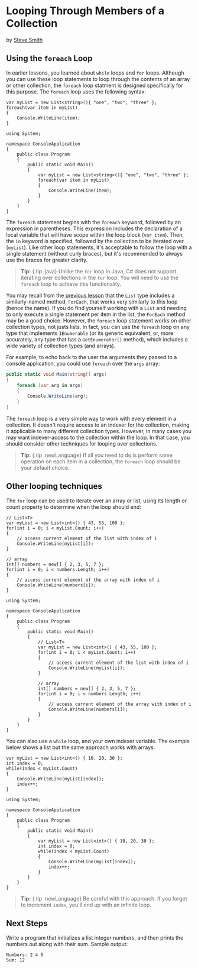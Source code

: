 # Looping Through Members of a Collection
by [Steve Smith](http://deviq.com/me/steve-smith)

## Using the ``foreach`` Loop

In earlier lessons, you learned about ``while`` loops and ``for`` loops. Although you can use these loop statements to loop through the contents of an array or other collection, the ``foreach`` loop statment is designed specifically for this purpose. The ``foreach`` loop uses the following syntax:

```{.snippet}
var myList = new List<string>(){ "one", "two", "three" };
foreach(var item in myList)
{
    Console.WriteLine(item);
}
```
```{.REPL}
using System;

namespace ConsoleApplication
{
    public class Program
    {
        public static void Main()
        {
            var myList = new List<string>(){ "one", "two", "three" };
            foreach(var item in myList)
            {
                Console.WriteLine(item);
            }
        }
    }
}
```

The ``foreach`` statement begins with the ``foreach`` keyword, followed by an expression in parentheses. This expression includes the declaration of a local variable that will have scope within the loop block (``var item``). Then, the ``in`` keyword is specified, followed by the collection to be iterated over (``myList``). Like other loop statements, it's acceptable to follow the loop with a single statement (without curly braces), but it's recommended to always use the braces for greater clarity.

> **Tip:** {.tip .java}
> Unlike the `for` loop in Java, C# does not support iterating over collections in the `for` loop. You will need to use the `foreach` loop to achieve this functionality.

You may recall from the [previous lesson](arrays-collections.md) that the ``List`` type includes a similarly-named method, ``ForEach``, that works very similarly to this loop (hence the name). If you do find yourself working with a ``List`` and needing to only execute a single statement per item in the list, the ``ForEach`` method may be a good choice. However, the ``foreach`` loop statement works on other collection types, not justs lists. In fact, you can use the ``foreach`` loop on any type that implements ``IEnumerable`` (or its generic equivalent, or, more accurately, any type that has a ``GetEnumerator()`` method), which includes a wide variety of collection types (and arrays).

For example, to echo back to the user the arguments they passed to a console application, you could use ``foreach`` over the ``args`` array:

```c#
public static void Main(string[] args)
{
    foreach (var arg in args)
    {
        Console.WriteLine(arg);
    }
}
```

The ``foreach`` loop is a very simple way to work with every element in a collection. It doesn't require access to an indexer for the collection, making it applicable to many different collection types. However, in many cases you may want indexer-access to the collection within the loop. In that case, you should consider other techniques for looping over collections.

> **Tip:** {.tip .newLanguage}
> If all you need to do is perform some operation on each item in a collection, the ``foreach`` loop should be your default choice.

## Other looping techniques

The ``for`` loop can be used to iterate over an array or list, using its length or count property to determine when the loop should end:

```{.snippet}
// List<T>
var myList = new List<int>() { 43, 55, 100 };
for(int i = 0; i < myList.Count; i++)
{
    // access current element of the list with index of i
    Console.WriteLine(myList[i]);
}

// array
int[] numbers = new[] { 2, 3, 5, 7 };
for(int i = 0; i < numbers.Length; i++)
{
    // access current element of the array with index of i
    Console.WriteLine(numbers[i]);
}
```
```{.REPL}
using System;

namespace ConsoleApplication
{
    public class Program
    {
        public static void Main()
        {
            // List<T>
            var myList = new List<int>() { 43, 55, 100 };
            for(int i = 0; i < myList.Count; i++)
            {
                // access current element of the list with index of i
                Console.WriteLine(myList[i]);
            }

            // array
            int[] numbers = new[] { 2, 3, 5, 7 };
            for(int i = 0; i < numbers.Length; i++)
            {
                // access current element of the array with index of i
                Console.WriteLine(numbers[i]);
            }
        }
    }
}
```

You can also use a ``while`` loop, and your own indexer variable. The example below shows a list but the same approach works with arrays.

```{.snippet}
var myList = new List<int>() { 10, 20, 30 };
int index = 0;
while(index < myList.Count)
{
    Console.WriteLine(myList[index]);
    index++;
}
```
```{.REPL}
using System;

namespace ConsoleApplication
{
    public class Program
    {
        public static void Main()
        {
            var myList = new List<int>() { 10, 20, 30 };
            int index = 0;
            while(index < myList.Count)
            {
                Console.WriteLine(myList[index]);
                index++;
            }
        }
    }
}
```

> **Tip:** {.tip .newLanguage}
> Be careful with this approach. If you forget to increment ``index``, you'll end up with an infinite loop.

## Next Steps

Write a program that initializes a list integer numbers, and then prints the numbers out along with their sum. Sample output:

```
Numbers: 2 4 6
Sum: 12
```
